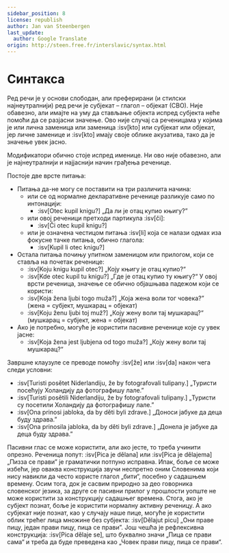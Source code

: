 ```yaml
---
sidebar_position: 8
license: republish
author: Jan van Steenbergen
last_update:
  author: Google Translate
origin: http://steen.free.fr/interslavic/syntax.html
---
```


# Синтакса

Ред речи је у основи слободан, али преферирани (и стилски најнеутралнији) ред речи је субјекат – глагол – објекат (СВО). Није обавезно, али имајте на уму да стављање објекта испред субјекта неће помоћи да се разјасни значење. Ово није случај са реченицама у којима је или лична заменица или заменица :isv[kto] или субјекат или објекат, јер личне заменице и :isv[kto] имају своје облике акузатива, тако да је значење увек јасно.

Модификатори обично стоје испред именице. Ни ово није обавезно, али је најнеутралнији и најјаснији начин грађења реченице.

Постоје две врсте питања:

- Питања да-не могу се поставити на три различита начина:
  - или се од нормалне декларативне реченице разликује само по интонацији:
    - :isv[Otec kupil knigu?] „Да ли је отац купио књигу?”
  - или овој реченици претходи партикула :isv[či]:
    - :isv[Či otec kupil knigu?]
  - или је означена честицом питања :isv[li] која се налази одмах иза фокусне тачке питања, обично глагола:
    - :isv[Kupil li otec knigu?]
- Остала питања почињу упитном заменицом или прилогом, који се ставља на почетак реченице:
  - :isv[Koju knigu kupil otec?] „Коју књигу је отац купио?“
  - :isv[Kde otec kupil tu knigu?] „Где је отац купио ту књигу?“
  У овој врсти реченица, значење се обично објашњава падежом који се користи:
  - :isv[Koja žena ljubi togo muža?] „Која жена воли тог човека?” (жена = субјект, мушкарац = објекат)
  - :isv[Koju ženu ljubi toj muž?] „Коју жену воли тај мушкарац?“ (мушкарац = субјект, жена = објекат)
- Ако је потребно, могуће је користити пасивне реченице које су увек јасне:
  - :isv[Koja žena jest ljubjena od togo muža?] „Коју жену воли тај мушкарац?“

Завршне клаузуле се преводе помоћу :isv[že] или :isv[da] након чега следи условни:

- :isv[Turisti posětet Niderlandiju, že by fotografovali tulipany.] „Туристи посећују Холандију да фотографишу лале.”
- :isv[Turisti posětili Niderlandiju, že by fotografovali tulipany.] „Туристи су посетили Холандију да фотографишу лале.”
- :isv[Ona prinosi jabloka, da by děti byli zdrave.] „Доноси јабуке да деца буду здрава.”
- :isv[Ona prinosila jabloka, da by děti byli zdrave.] „Донела је јабуке да деца буду здрава.”

Пасивни глас се може користити, али ако јесте, то треба учинити опрезно. Реченица попут: :isv[Pica je dělana] или :isv[Pica je dělajema] „Пизза се прави” је граматички потпуно исправна. Ипак, боље се може избећи, јер оваква конструкција звучи неспретно оним Словенима који нису навикли да често користе глагол „бити“, посебно у садашњем времену. Осим тога, док је сасвим природно за део говорника словенског језика, за друге се пасивни прилог у прошлости уопште не може користити за конструкцију садашњег времена. Стога, ако је субјект познат, боље је користити нормалну активну реченицу. А ако субјекат није познат, као у случају наше пице, могуће је користити облик трећег лица множине без субјекта: :isv[Dělajut picu] „Они праве пицу, један прави пицу, пица се прави”. Још чешћа је рефлексивна конструкција: :isv[Pica dělaje se], што буквално значи „Пица се прави сама“ и треба да буде преведена као „Човек прави пицу, пица се прави“.

